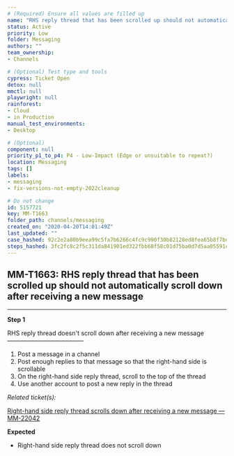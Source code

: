 ```yaml
---
# (Required) Ensure all values are filled up
name: "RHS reply thread that has been scrolled up should not automatically scroll down after receiving a new message"
status: Active
priority: Low
folder: Messaging
authors: ""
team_ownership: 
- Channels

# (Optional) Test type and tools
cypress: Ticket Open
detox: null
mmctl: null
playwright: null
rainforest: 
- Cloud
- in Production
manual_test_environments: 
- Desktop

# (Optional)
component: null
priority_p1_to_p4: P4 - Low-Impact (Edge or unsuitable to repeat?)
location: Messaging
tags: []
labels: 
- messaging
- fix-versions-not-empty-2022cleanup

# Do not change
id: 5157721
key: MM-T1663
folder_path: channels/messaging
created_on: "2020-04-20T14:01:49Z"
last_updated: ""
case_hashed: 92c2e2a80b9eea99c5fa7b6266c4fc9c990f30b82128ed8fea65b8f7bd5518e2bb0c825f703a9934ace8f6d258ccb21b
steps_hashed: 3fc2fc8c2f5c311da841901ed322fbb68f58c01d75ba0d7d5aa05591c62e07ba741c72b7fb68094cc48416369cde57cc
---
```


## MM-T1663: RHS reply thread that has been scrolled up should not automatically scroll down after receiving a new message

---

**Step 1**

RHS reply thread doesn't scroll down after receiving a new message\
–––––––––––––––––––––––––

1. Post a message in a channel
2. Post enough replies to that message so that the right-hand side is scrollable
3. On the right-hand side reply thread, scroll to the top of the thread
4. Use another account to post a new reply in the thread

_Related ticket(s):_

[Right-hand side reply thread scrolls down after receiving a new message — MM-22042](https://mattermost.atlassian.net/browse/MM-22042)

**Expected**

- Right-hand side reply thread does not scroll down

